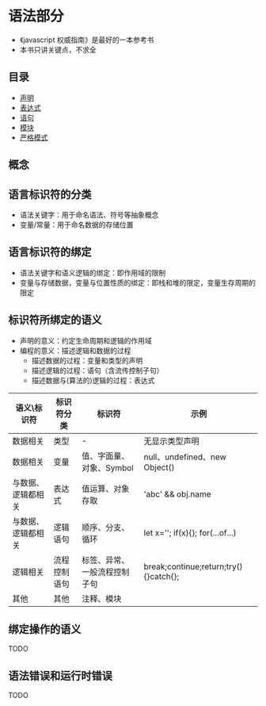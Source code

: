 # 语法部分

- 《javascript 权威指南》是最好的一本参考书
- 本书只讲关键点，不求全

## 目录

- [声明](./declaration)
- [表达式](./expression)
- [语句](./statement)
- [模块](./module)
- [严格模式](./strict)

## 概念

## 语言标识符的分类

- 语法关键字：用于命名语法、符号等抽象概念
- 变量/常量：用于命名数据的存储位置

## 语言标识符的绑定

- 语法关键字和语义逻辑的绑定：即作用域的限制
- 变量与存储数据，变量与位置性质的绑定：即栈和堆的限定，变量生存周期的限定

## 标识符所绑定的语义

- 声明的意义：约定生命周期和逻辑的作用域
- 编程的意义：描述逻辑和数据的过程
  - 描述数据的过程：变量和类型的声明
  - 描述逻辑的过程：语句（含流传控制子句）
  - 描述数据与(算法的)逻辑的过程：表达式

| 语义\标识符        | 标识符分类   | 标识符                       | 示例                                  |
| ------------------ | ------------ | ---------------------------- | ------------------------------------- |
| 数据相关           | 类型         | -                            | 无显示类型声明                        |
| 数据相关           | 变量         | 值、字面量、对象、Symbol     | null、undefined、new Object()         |
| 与数据、逻辑都相关 | 表达式       | 值运算、对象存取             | 'abc' && obj.name                     |
| 与数据、逻辑都相关 | 逻辑语句     | 顺序、分支、循环             | let x=''; if(x){}; for(...of...)      |
| 逻辑相关           | 流程控制语句 | 标签、异常、一般流程控制子句 | break;continue;return;try(){}catch{}; |
| 其他               | 其他         | 注释、模块                   |                                       |

## 绑定操作的语义

TODO

## 语法错误和运行时错误

TODO
